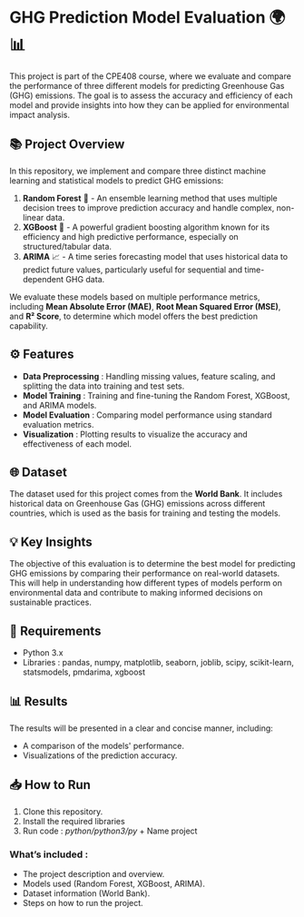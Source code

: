 # GHG Prediction Model Evaluation 🌍📊

This project is part of the CPE408 course, where we evaluate and compare the performance of three different models for predicting Greenhouse Gas (GHG) emissions. The goal is to assess the accuracy and efficiency of each model and provide insights into how they can be applied for environmental impact analysis.

## 📚 Project Overview
In this repository, we implement and compare three distinct machine learning and statistical models to predict GHG emissions:

1. **Random Forest** 🌲 - An ensemble learning method that uses multiple decision trees to improve prediction accuracy and handle complex, non-linear data.
2. **XGBoost** 🚀 - A powerful gradient boosting algorithm known for its efficiency and high predictive performance, especially on structured/tabular data.
3. **ARIMA** 📈 - A time series forecasting model that uses historical data to predict future values, particularly useful for sequential and time-dependent GHG data.

We evaluate these models based on multiple performance metrics, including **Mean Absolute Error (MAE)**, **Root Mean Squared Error (MSE)**, and **R² Score**, to determine which model offers the best prediction capability.

## ⚙️ Features
- **Data Preprocessing** : Handling missing values, feature scaling, and splitting the data into training and test sets.
- **Model Training** : Training and fine-tuning the Random Forest, XGBoost, and ARIMA models.
- **Model Evaluation** : Comparing model performance using standard evaluation metrics.
- **Visualization** : Plotting results to visualize the accuracy and effectiveness of each model.

## 🌐 Dataset
The dataset used for this project comes from the **World Bank**. It includes historical data on Greenhouse Gas (GHG) emissions across different countries, which is used as the basis for training and testing the models.

## 💡 Key Insights
The objective of this evaluation is to determine the best model for predicting GHG emissions by comparing their performance on real-world datasets. This will help in understanding how different types of models perform on environmental data and contribute to making informed decisions on sustainable practices.

## 🚀 Requirements
- Python 3.x
- Libraries : pandas, numpy, matplotlib, seaborn, joblib, scipy, scikit-learn, statsmodels, pmdarima, xgboost

## 📊 Results
The results will be presented in a clear and concise manner, including:
- A comparison of the models' performance.
- Visualizations of the prediction accuracy.

## 📥 How to Run
1. Clone this repository.
2. Install the required libraries
3. Run code : *python/python3/py* + Name project

### What’s included :
- The project description and overview.
- Models used (Random Forest, XGBoost, ARIMA).
- Dataset information (World Bank).
- Steps on how to run the project.

